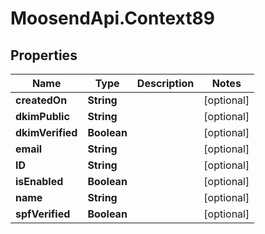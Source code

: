 # MoosendApi.Context89

## Properties
Name | Type | Description | Notes
------------ | ------------- | ------------- | -------------
**createdOn** | **String** |  | [optional] 
**dkimPublic** | **String** |  | [optional] 
**dkimVerified** | **Boolean** |  | [optional] 
**email** | **String** |  | [optional] 
**ID** | **String** |  | [optional] 
**isEnabled** | **Boolean** |  | [optional] 
**name** | **String** |  | [optional] 
**spfVerified** | **Boolean** |  | [optional] 


